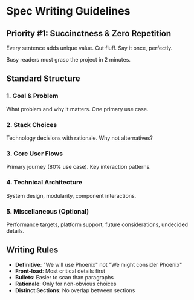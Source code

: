 # Spec Writing Guidelines

## Priority #1: Succinctness & Zero Repetition

Every sentence adds unique value. Cut fluff. Say it once, perfectly.

Busy readers must grasp the project in 2 minutes.

## Standard Structure

### 1. Goal & Problem
What problem and why it matters. One primary use case.

### 2. Stack Choices  
Technology decisions with rationale. Why not alternatives?

### 3. Core User Flows
Primary journey (80% use case). Key interaction patterns.

### 4. Technical Architecture
System design, modularity, component interactions.

### 5. Miscellaneous (Optional)
Performance targets, platform support, future considerations, undecided details.

## Writing Rules

- **Definitive**: "We will use Phoenix" not "We might consider Phoenix"
- **Front-load**: Most critical details first
- **Bullets**: Easier to scan than paragraphs  
- **Rationale**: Only for non-obvious choices
- **Distinct Sections**: No overlap between sections